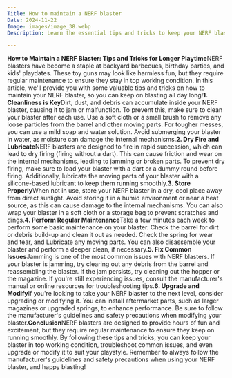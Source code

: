 ```yaml
---
Title: How to maintain a NERF blaster
Date: 2024-11-22
Image: images/image_38.webp
Description: Learn the essential tips and tricks to keep your NERF blasters in top shape for ultimate battling performance! 🎯  

---
```


**How to Maintain a NERF Blaster: Tips and Tricks for Longer Playtime**NERF blasters have become a staple at backyard barbecues, birthday parties, and kids' playdates. These toy guns may look like harmless fun, but they require regular maintenance to ensure they stay in top working condition. In this article, we'll provide you with some valuable tips and tricks on how to maintain your NERF blaster, so you can keep on blasting all day long!**1. Cleanliness is Key**Dirt, dust, and debris can accumulate inside your NERF blaster, causing it to jam or malfunction. To prevent this, make sure to clean your blaster after each use. Use a soft cloth or a small brush to remove any loose particles from the barrel and other moving parts. For tougher messes, you can use a mild soap and water solution. Avoid submerging your blaster in water, as moisture can damage the internal mechanisms.**2. Dry Fire and Lubricate**NERF blasters are designed to fire in rapid succession, which can lead to dry firing (firing without a dart). This can cause friction and wear on the internal mechanisms, leading to jamming or broken parts. To prevent dry firing, make sure to load your blaster with a dart or a dummy round before firing. Additionally, lubricate the moving parts of your blaster with a silicone-based lubricant to keep them running smoothly.**3. Store Properly**When not in use, store your NERF blaster in a dry, cool place away from direct sunlight. Avoid storing it in a humid environment or near a heat source, as this can cause damage to the internal mechanisms. You can also wrap your blaster in a soft cloth or a storage bag to prevent scratches and dings.**4. Perform Regular Maintenance**Take a few minutes each week to perform some basic maintenance on your blaster. Check the barrel for dirt or debris build-up and clean it out as needed. Check the spring for wear and tear, and Lubricate any moving parts. You can also disassemble your blaster and perform a deeper clean, if necessary.**5. Fix Common Issues**Jamming is one of the most common issues with NERF blasters. If your blaster is jamming, try clearing out any debris from the barrel and reassembling the blaster. If the jam persists, try cleaning out the hopper or the magazine. If you're still experiencing issues, consult the manufacturer's manual or online resources for troubleshooting tips.**6. Upgrade and Modify**If you're looking to take your NERF blaster to the next level, consider upgrading or modifying it. You can install aftermarket parts, such as larger magazines or upgraded springs, to enhance performance. Be sure to follow the manufacturer's guidelines and safety precautions when modifying your blaster.**Conclusion**NERF blasters are designed to provide hours of fun and excitement, but they require regular maintenance to ensure they keep on running smoothly. By following these tips and tricks, you can keep your blaster in top working condition, troubleshoot common issues, and even upgrade or modify it to suit your playstyle. Remember to always follow the manufacturer's guidelines and safety precautions when using your NERF blaster, and happy blasting! 

